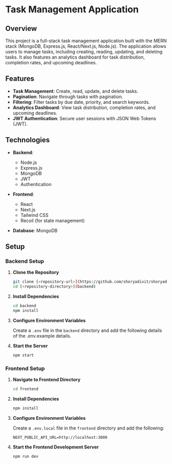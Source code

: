 # Task Management Application

## Overview

This project is a full-stack task management application built with the MERN stack (MongoDB, Express.js, React/Next.js, Node.js). The application allows users to manage tasks, including creating, reading, updating, and deleting tasks. It also features an analytics dashboard for task distribution, completion rates, and upcoming deadlines.

## Features

- **Task Management**: Create, read, update, and delete tasks.
- **Pagination**: Navigate through tasks with pagination.
- **Filtering**: Filter tasks by due date, priority, and search keywords.
- **Analytics Dashboard**: View task distribution, completion rates, and upcoming deadlines.
- **JWT Authentication**: Secure user sessions with JSON Web Tokens (JWT).

## Technologies

- **Backend**:
  - Node.js
  - Express.js
  - MongoDB
  - JWT
  - Authentication
  
- **Frontend**:
  - React
  - Next.js
  - Tailwind CSS
  - Recoil (for state management)

- **Database**: MongoDB

## Setup

### Backend Setup

1. **Clone the Repository**

   ```bash
   git clone [<repository-url>](https://github.com/shoryadixit/shoryadixit-Task_Management_App.git)
   cd [<repository-directory>](backend)
   ```

2. **Install Dependencies**

   ```bash
   cd backend
   npm install
   ```

3. **Configure Environment Variables**

   Create a `.env` file in the `backend` directory and add the following details of the .env.example details.

4. **Start the Server**

   ```bash
   npm start
   ```

### Frontend Setup

1. **Navigate to Frontend Directory**

   ```bash
   cd frontend
   ```

2. **Install Dependencies**

   ```bash
   npm install
   ```

3. **Configure Environment Variables**

   Create a `.env.local` file in the `frontend` directory and add the following:

   ```env
   NEXT_PUBLIC_API_URL=http://localhost:3000
   ```

4. **Start the Frontend Development Server**

   ```bash
   npm run dev
   ```
